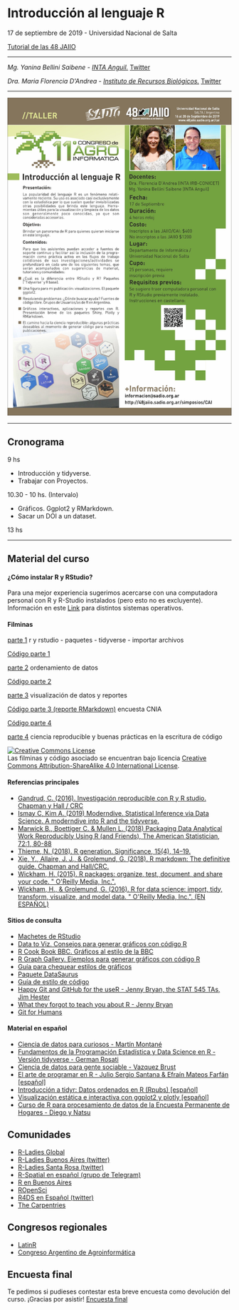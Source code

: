 # Introducción al lenguaje R

17 de septiembre de 2019 - Universidad Nacional de Salta  

[Tutorial de las 48 JAIIO](http://48jaiio.sadio.org.ar/Simposios/Tutoriales)

----------

_Mg. Yanina Bellini Saibene - [INTA Anguil.](https://inta.gob.ar/personas/bellini.yanina)_ 
<a href="https://twitter.com/yabellini" class="twitter-follow-button" data-show-count="false">Twitter</a>

_Dra. Maria Florencia D'Andrea - [Instituto de Recursos Biológicos.](https://inta.gob.ar/personas/dandrea.florencia)_
<a href="https://twitter.com/cantoflor_87" class="twitter-follow-button" data-show-count="false">Twitter</a>

----------
<img src="https://github.com/flor14/r_cai_2019/blob/master/flyer.jpg?raw=TRUE">  


----------
## Cronograma

9 hs

- Introducción y tidyverse. 
- Trabajar con Proyectos.

10.30 - 10 hs. (Intervalo)

- Gráficos. Ggplot2 y RMarkdown.
- Sacar un DOI a un dataset.

13 hs

----------
## Material del curso
#### ¿Cómo instalar R y RStudio? 
 Para una mejor experiencia sugerimos acercarse con una computadora personal con R y R-Studio instalados (pero esto no es excluyente). Información en este [Link](https://github.com/pachamaltese/tutoriales/blob/master/2019-04-24-instalar-r.md) para distintos sistemas operativos.
 
#### Filminas

[parte 1](https://github.com/flor14/r_inta/blob/master/CursoR_parte1_INTA_2019.pdf?raw=TRUE) r y rstudio - paquetes - tidyverse - importar archivos

[Código parte 1](https://github.com/flor14/r_inta/blob/master/R_INTA_LC1_2019.R)

[parte 2](https://github.com/flor14/r_inta/blob/master/CursoR_parte2_INTA_2019.pdf?raw=TRUE) ordenamiento de datos

[Código parte 2](https://github.com/flor14/r_inta/blob/master/R_inta_LC2_2019.R)

[parte 3](https://github.com/flor14/r_inta/blob/master/CursoR_parte3_INTA_2019_bis.pdf?raw=TRUE) visualización de datos y reportes

[Código parte 3 (reporte RMarkdown)](https://github.com/flor14/r_inta/blob/master/R_inta_LC3_2019.R) encuesta CNIA

[Código parte 4](https://github.com/flor14/r_inta/blob/master/R_INTA_LC4_2019.R)  

[parte 4](https://github.com/flor14/r_inta/blob/master/CursoR_parte4_INTA_2019.pdf) ciencia reproducible y buenas prácticas en la escritura de código



<a rel="license" href="https://creativecommons.org/licenses/by-sa/4.0/deed.es_ES"><img alt="Creative Commons License" style="border-width:0" src="https://i.creativecommons.org/l/by-sa/4.0/88x31.png" /></a><br /> Las filminas y código asociado se encuentran bajo licencia <a rel="license" href="https://creativecommons.org/licenses/by-sa/4.0/deed.es_ES">Creative Commons Attribution-ShareAlike 4.0 International License</a>.

#### Referencias principales

* [Gandrud, C. (2016). Investigación reproducible con R y R studio. Chapman y Hall / CRC](https://github.com/christophergandrud/Rep-Res-Book)
* [Ismay C, Kim A. (2019) Moderndive. Statistical Inference via Data Science. A moderndive into R and the tidyverse.](https://moderndive.com/)
* [Marwick B.,  Boettiger C. & Mullen L. (2018) Packaging Data  Analytical Work Reproducibly Using R (and Friends), The American Statistician, 72:1, 80-88](https://www.tandfonline.com/doi/full/10.1080/00031305.2017.1375986)
* [Thieme, N. (2018). R generation. Significance, 15(4), 14–19. 
](https://rss.onlinelibrary.wiley.com/doi/10.1111/j.1740-9713.2018.01169.x)
* [Xie, Y., Allaire, J. J., & Grolemund, G. (2018). R markdown: The definitive guide. Chapman and Hall/CRC.](https://bookdown.org/yihui/rmarkdown/)
* [Wickham, H. (2015). R packages: organize, test, document, and share your code. " O'Reilly Media, Inc.".](http://r-pkgs.had.co.nz)
* [Wickham, H., & Grolemund, G. (2016). R for data science: import, tidy, transform, visualize, and model data. " O'Reilly Media, Inc.". (EN ESPAÑOL)](https://es.r4ds.hadley.nz/)

#### Sitios de consulta

* [Machetes de RStudio](https://www.rstudio.com/resources/cheatsheets/)
* [Data to Viz. Consejos para generar gráficos con código R](https://www.data-to-viz.com/) 
* [R Cook Book BBC. Gráficos al estilo de la BBC](https://bbc.github.io/rcookbook) 
* [R Graph Gallery. Ejemplos para generar gráficos con código R](https://www.r-graph-gallery.com/) 
* [Guía para chequear estilos de gráficos](https://datavizchecklist.stephanieevergreen.com/assets/DataVizChecklist_Feb2018.pdf)
* [Paquete DataSaurus](https://cran.r-project.org/web/packages/datasauRus/vignettes/Datasaurus.html) 
* [Guía de estilo de código](https://style.tidyverse.org/)
* [Happy Git and GitHub for the useR - Jenny Bryan, the STAT 545 TAs, Jim Hester](https://happygitwithr.com/)
* [What they forgot to teach you about R - Jenny Bryan](https://whattheyforgot.org/)
* [Git for Humans](https://speakerdeck.com/alicebartlett/git-for-humans)

#### Material en español
* [Ciencia de datos para curiosos - Martín Montané](https://bookdown.org/martinmontaneb/CienciaDeDatos/)
* [Fundamentos de la Programación Estadística y Data Science en R - Versión tidyverse - German Rosati](https://github.com/gefero/tidy_fund_prog_r)
* [Ciencia de datos para gente sociable - Vazquez Brust](https://bitsandbricks.github.io/ciencia_de_datos_gente_sociable/)
* [El arte de programar en R - Julio Sergio Santana & Efraín Mateos Farfán [español]](http://bit.ly/2N2Y1Y8)
* [Introducción a tidyr: Datos ordenados en R (Rpubs) [español]](http://bit.ly/2AaWV9T)
* [Visualización estática e interactiva con ggplot2 y plotly [español]]( http://bit.ly/2xI2dqH)
* [Curso de R para procesamiento de datos de la Encuesta Permanente de Hogares - Diego y Natsu](https://diegokoz.github.io/Curso_R_EPH_clases/)

## Comunidades
 
 * [R-Ladies Global](https://rladies.org/) 
 * [R-Ladies Buenos Aires (twitter)](https://twitter.com/rladiesba?lang=es) 
 * [R-Ladies Santa Rosa (twitter)](https://twitter.com/RLadiesSR) 
 * [R-Spatial en español (grupo de Telegram)](https://web.telegram.org/#/im?p=@rspatial_es)
 * [R en Buenos Aires](https://renbaires.github.io/)
 * [ROpenSci](https://ropensci.org/)
 * [R4DS en Español (twitter)](https://twitter.com/r4ds_es?lang=es)
 * [The Carpentries](https://carpentries.org/)
 
## Congresos regionales
 
 * [LatinR](http://latin-r.com)
 * [Congreso Argentino de Agroinformática](http://48jaiio.sadio.org.ar/simposios/CAI)
 
## Encuesta final

Te pedimos si pudieses contestar esta breve encuesta como devolución del curso. ¡Gracias por asistir!
[Encuesta final]()



